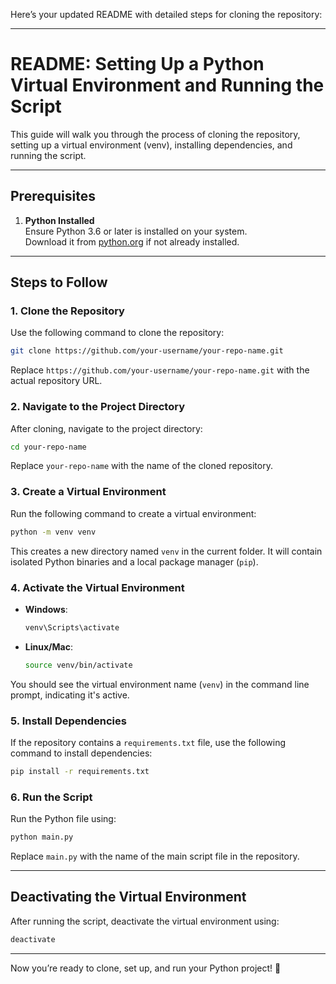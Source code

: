 Here’s your updated README with detailed steps for cloning the repository:

---

# README: Setting Up a Python Virtual Environment and Running the Script

This guide will walk you through the process of cloning the repository, setting up a virtual environment (venv), installing dependencies, and running the script.

---

## Prerequisites

1. **Python Installed**  
   Ensure Python 3.6 or later is installed on your system.  
   Download it from [python.org](https://www.python.org/) if not already installed.

---

## Steps to Follow

### 1. Clone the Repository
Use the following command to clone the repository:
```bash
git clone https://github.com/your-username/your-repo-name.git
```
Replace `https://github.com/your-username/your-repo-name.git` with the actual repository URL.

### 2. Navigate to the Project Directory
After cloning, navigate to the project directory:
```bash
cd your-repo-name
```
Replace `your-repo-name` with the name of the cloned repository.

### 3. Create a Virtual Environment
Run the following command to create a virtual environment:
```bash
python -m venv venv
```
This creates a new directory named `venv` in the current folder. It will contain isolated Python binaries and a local package manager (`pip`).

### 4. Activate the Virtual Environment
- **Windows**:
  ```cmd
  venv\Scripts\activate
  ```
- **Linux/Mac**:
  ```bash
  source venv/bin/activate
  ```

You should see the virtual environment name (`venv`) in the command line prompt, indicating it's active.

### 5. Install Dependencies
If the repository contains a `requirements.txt` file, use the following command to install dependencies:
```bash
pip install -r requirements.txt
```

### 6. Run the Script
Run the Python file using:
```bash
python main.py
```

Replace `main.py` with the name of the main script file in the repository.

---

## Deactivating the Virtual Environment
After running the script, deactivate the virtual environment using:
```bash
deactivate
```

---

Now you’re ready to clone, set up, and run your Python project! 🎉
